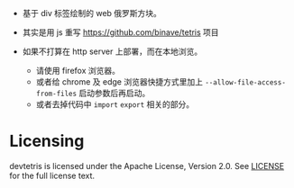 * 基于 div 标签绘制的 web 俄罗斯方块。
* 其实是用 js 重写 https://github.com/binave/tetris 项目

* 如果不打算在 http server 上部署，而在本地浏览。
    * 请使用 firefox 浏览器。
    * 或者给 chrome 及 edge 浏览器快捷方式里加上 `--allow-file-access-from-files` 启动参数后再启动。
    * 或者去掉代码中 `import` `export` 相关的部分。


Licensing
=========
devtetris is licensed under the Apache License, Version 2.0. See
[LICENSE](https://github.com/binave/devtetris/blob/master/LICENSE) for the full
license text.
